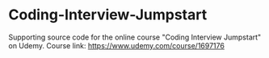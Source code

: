# Coding-Interview-Jumpstart
Supporting source code for the online course "Coding Interview Jumpstart" on Udemy.
Course link: https://www.udemy.com/course/1697176
